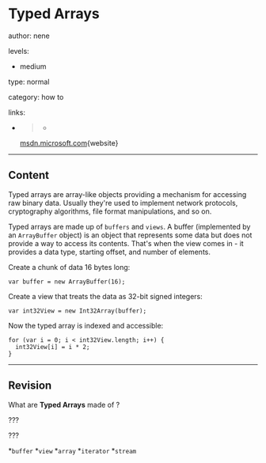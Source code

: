 # Typed Arrays
author: nene

levels:

  - medium

type: normal

category: how to

links:

  - >-
    [msdn.microsoft.com](https://msdn.microsoft.com/en-us/library/br212485(v=vs.94).aspx){website}

---
## Content

Typed arrays are array-like objects providing a mechanism for accessing raw binary data. Usually they're used to implement network protocols, cryptography algorithms, file format manipulations, and so on.

Typed arrays are made up of `buffers` and `views`. A buffer (implemented by an `ArrayBuffer` object) is an object that represents some data but does not provide a way to access its contents. That's when the view comes in - it provides a data type, starting offset, and number of elements.

Create a chunk of data 16 bytes long:
```
var buffer = new ArrayBuffer(16);
```
Create a view that treats the data as 32-bit signed integers:
```
var int32View = new Int32Array(buffer);
```
Now the typed array is indexed and accessible:
```
for (var i = 0; i < int32View.length; i++) {
  int32View[i] = i * 2;
}
```

---
## Revision

What are **Typed Arrays** made of ?

???

???

*`buffer`
*`view`
*`array`
*`iterator`
*`stream`